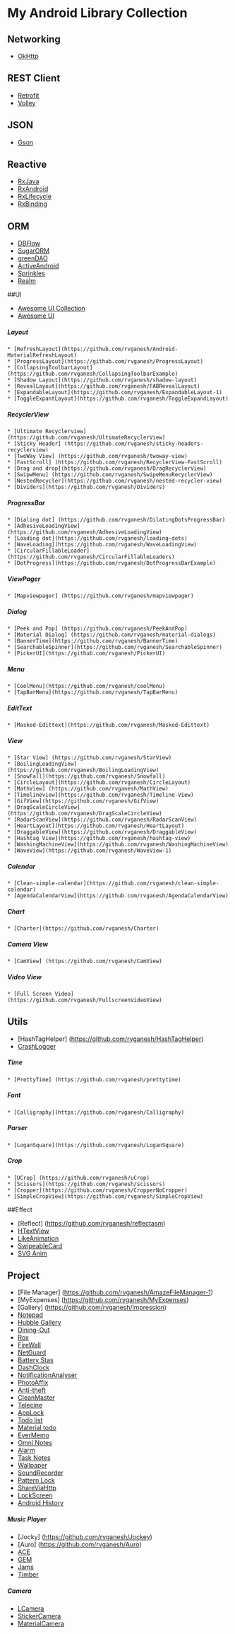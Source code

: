 # My Android Library Collection

## Networking
* [OkHttp](https://github.com/square/okhttp)

## REST Client
* [Retrofit](https://github.com/square/retrofit)
* [Volley](https://github.com/mcxiaoke/android-volley)

## JSON
* [Gson](https://github.com/google/gson)

## Reactive
* [RxJava](https://github.com/ReactiveX/RxJava)
* [RxAndroid](https://github.com/ReactiveX/RxAndroid)
* [RxLifecycle](https://github.com/trello/RxLifecycle)
* [RxBinding](https://github.com/JakeWharton/RxBinding)

## ORM
* [DBFlow](https://github.com/Raizlabs/DBFlow)
* [SugarORM](https://github.com/satyan/sugar)
* [greenDAO](https://github.com/greenrobot/greenDAO)
* [ActiveAndroid](https://github.com/pardom/ActiveAndroid)
* [Sprinkles](https://github.com/emilsjolander/sprinkles)
* [Realm](https://github.com/realm/realm-java)

##UI
 * [Awesome UI Collection](https://github.com/rvganesh/awesome-android-ui)
 * [Awesome UI](https://github.com/rvganesh/awesome-android-1)
 
  ##### Layout
    * [RefreshLayout](https://github.com/rvganesh/Android-MaterialRefreshLayout)
    * [ProgressLayout](https://github.com/rvganesh/ProgressLayout)
    * [CollapsingToolbarLayout](https://github.com/rvganesh/CollapsingToolbarExample)
    * [Shadow Layout](https://github.com/rvganesh/shadow-layout)
    * [RevealLayout](https://github.com/rvganesh/FABRevealLayout)
    * [ExpandableLayout](https://github.com/rvganesh/ExpandableLayout-1)
    * [ToggleExpantLayout](https://github.com/rvganesh/ToggleExpandLayout)
    
  ##### RecyclerView
    * [Ultimate Recyclerview](https://github.com/rvganesh/UltimateRecyclerView)
    * [Sticky Header] (https://github.com/rvganesh/sticky-headers-recyclerview)
    * [TwoWay View] (https://github.com/rvganesh/twoway-view) 
    * [FastScroll] (https://github.com/rvganesh/RecyclerView-FastScroll)
    * [Drag and drop](https://github.com/rvganesh/DragRecyclerView)
    * [SwipwMenu] (https://github.com/rvganesh/SwipeMenuRecyclerView)
    * [NestedRecycler](https://github.com/rvganesh/nested-recycler-view)
    * [Dividers](https://github.com/rvganesh/Dividers)
 
  ##### ProgressBar
    * [Dialing dot] (https://github.com/rvganesh/DilatingDotsProgressBar)
    * [AdhesiveLoadingView](https://github.com/rvganesh/AdhesiveLoadingView)
    * [Loading dot](https://github.com/rvganesh/loading-dots)
    * [WaveLoading](https://github.com/rvganesh/WaveLoadingView)
    * [CircularFillableLoader](https://github.com/rvganesh/CircularFillableLoaders)
    * [DotProgress](https://github.com/rvganesh/DotProgressBarExample)

  ##### ViewPager
    * [Mapviewpager] (https://github.com/rvganesh/mapviewpager)

  ##### Dialog
    * [Peek and Pop] (https://github.com/rvganesh/PeekAndPop)
    * [Material Dialog] (https://github.com/rvganesh/material-dialogs)
    * [BannerTime](https://github.com/rvganesh/BannerTime)
    * [SearchableSpinner](https://github.com/rvganesh/SearchableSpinner)
    * [PickerUI](https://github.com/rvganesh/PickerUI)
    
  ##### Menu
    * [CoolMenu](https://github.com/rvganesh/coolMenu)
    * [TapBarMenu](https://github.com/rvganesh/TapBarMenu)
    
  ##### EditText
    * [Masked-Edittext](https://github.com/rvganesh/Masked-Edittext)
    
  ##### View
    * [Star View] (https://github.com/rvganesh/StarView)
    * [BoilingLoadingView] (https://github.com/rvganesh/BoilingLoadingView)
    * [SnowFall](https://github.com/rvganesh/Snowfall)
    * [CircleLayout](https://github.com/rvganesh/CircleLayout)
    * [MathView] (https://github.com/rvganesh/MathView)
    * [Timelineview](https://github.com/rvganesh/Timeline-View)
    * [GifView](https://github.com/rvganesh/GifView)
    * [DragScaleCircleView](https://github.com/rvganesh/DragScaleCircleView)
    * [RadarScanView](https://github.com/rvganesh/RadarScanView)
    * [HeartLayout](https://github.com/rvganesh/HeartLayout)
    * [DraggableView](https://github.com/rvganesh/DraggableView)
    * [Hashtag View](https://github.com/rvganesh/hashtag-view)
    * [WashingMachineView](https://github.com/rvganesh/WashingMachineView)
    * [WaveView](https://github.com/rvganesh/WaveView-1)
    
  ##### Calendar
    * [Clean-simple-calendar](https://github.com/rvganesh/clean-simple-calendar)
    * [AgendaCalendarView](https://github.com/rvganesh/AgendaCalendarView)
     
  ##### Chart
    * [Charter](https://github.com/rvganesh/Charter)
    
  ##### Camera View 
    * [CamView] (https://github.com/rvganesh/CamView)

  ##### Video View 
    * [Full Screen Video] (https://github.com/rvganesh/FullscreenVideoView)

## Utils
 * [HashTagHelper] (https://github.com/rvganesh/HashTagHelper)
 * [CrashLogger](https://github.com/rvganesh/CrashWoodpecker)
 
  ##### Time
    * [PrettyTime] (https://github.com/rvganesh/prettytime)
  
  ##### Font
    * [Calligraphy](https://github.com/rvganesh/Calligraphy)
  
  ##### Parser
    * [LoganSquare](https://github.com/rvganesh/LoganSquare)
  
  ##### Crop
    * [UCrop] (https://github.com/rvganesh/uCrop)
    * [Scissors](https://github.com/rvganesh/scissors)
    * [Cropper](https://github.com/rvganesh/CropperNoCropper)
    * [SimpleCropView](https://github.com/rvganesh/SimpleCropView)

##Effect
   * [Reflect] (https://github.com/rvganesh/reflectasm)
   * [HTextView](https://github.com/rvganesh/HTextView)
   * [LikeAnimation](https://github.com/rvganesh/LikeAnimation)
   * [SwipeableCard](https://github.com/rvganesh/SwipeableCard)
   * [SVG Anim](https://github.com/rvganesh/vectalign)
 
## Project
 * [File Manager] (https://github.com/rvganesh/AmazeFileManager-1)
 * [MyExpenses] (https://github.com/rvganesh/MyExpenses)
 * [Gallery] (https://github.com/rvganesh/impression)
 * [Notepad](https://github.com/rvganesh/notepad)
 * [Hubble Gallery](https://github.com/rvganesh/hubble_gallery)
 * [Dining-Out](https://github.com/rvganesh/dining-out)
 * [Rox](https://github.com/rvganesh/rox-android)
 * [FireWall](https://github.com/rvganesh/afwall)
 * [NetGuard](https://github.com/rvganesh/NetGuard)
 * [Battery Stas](https://github.com/rvganesh/BetterBatteryStats)
 * [DashClock](https://github.com/rvganesh/dashclock)
 * [NotificationAnalyser](https://github.com/rvganesh/Notification-Analyser)
 * [PhotoAffix](https://github.com/rvganesh/photo-affix)
 * [Anti-theft](https://github.com/rvganesh/prey-android-client)
 * [CleanMaster](https://github.com/rvganesh/superCleanMaster)
 * [Telecine](https://github.com/rvganesh/Telecine)
 * [AppLock](https://github.com/rvganesh/ToolWizAppLock)
 * [Todo list](https://github.com/rvganesh/Conquer)
 * [Material todo](https://github.com/rvganesh/Minimal-Todo)
 * [EverMemo](https://github.com/rvganesh/EverMemo)
 * [Omni Notes](https://github.com/rvganesh/Omni-Notes)
 * [Alarm ](https://github.com/rvganesh/Remindly)
 * [Task Notes](https://github.com/rvganesh/opentasks)
 * [Wallpaper](https://github.com/rvganesh/wall-splash-android)
 * [SoundRecorder](https://github.com/rvganesh/SoundRecorder)
 * [Pattern Lock](https://github.com/rvganesh/PatternLock)
 * [ShareViaHttp](https://github.com/rvganesh/shareviahttp)
 * [LockScreen](https://github.com/rvganesh/Pi-Locker)
 * [Android History](https://github.com/rvganesh/android-historian)
 
  ##### Music Player
  * [Jocky] (https://github.com/rvganesh/Jockey)
  * [Auro] (https://github.com/rvganesh/Auro)
  * [ACE](https://github.com/rvganesh/ACEMusicPlayer)
  * [GEM](https://github.com/rvganesh/GEM)
  * [Jams](https://github.com/rvganesh/JamsMusicPlayer)
  * [Timber](https://github.com/rvganesh/Timber)
  
  ##### Camera
  * [LCamera](https://github.com/rvganesh/lcamera)
  * [StickerCamera](https://github.com/rvganesh/StickerCamera)
  * [MaterialCamera](https://github.com/rvganesh/material-camera)
 
